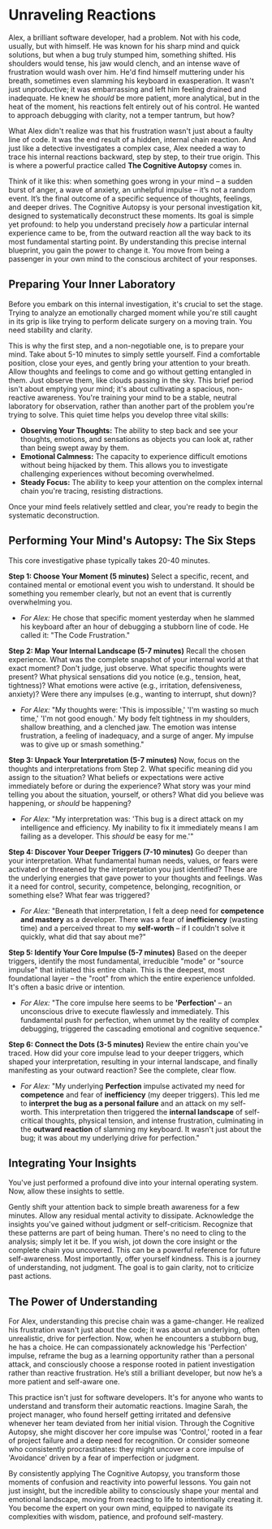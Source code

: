 # Unraveling Reactions

Alex, a brilliant software developer, had a problem. Not with his code, usually, but with himself. He was known for his sharp mind and quick solutions, but when a bug truly stumped him, something shifted. His shoulders would tense, his jaw would clench, and an intense wave of frustration would wash over him. He'd find himself muttering under his breath, sometimes even slamming his keyboard in exasperation. It wasn't just unproductive; it was embarrassing and left him feeling drained and inadequate. He knew he *should* be more patient, more analytical, but in the heat of the moment, his reactions felt entirely out of his control. He wanted to approach debugging with clarity, not a temper tantrum, but how?

What Alex didn't realize was that his frustration wasn't just about a faulty line of code. It was the end result of a hidden, internal chain reaction. And just like a detective investigates a complex case, Alex needed a way to trace his internal reactions backward, step by step, to their true origin. This is where a powerful practice called **The Cognitive Autopsy** comes in.

Think of it like this: when something goes wrong in your mind – a sudden burst of anger, a wave of anxiety, an unhelpful impulse – it’s not a random event. It’s the final outcome of a specific sequence of thoughts, feelings, and deeper drives. The Cognitive Autopsy is your personal investigation kit, designed to systematically deconstruct these moments. Its goal is simple yet profound: to help you understand precisely *how* a particular internal experience came to be, from the outward reaction all the way back to its most fundamental starting point. By understanding this precise internal blueprint, you gain the power to change it. You move from being a passenger in your own mind to the conscious architect of your responses.

## **Preparing Your Inner Laboratory**

Before you embark on this internal investigation, it's crucial to set the stage. Trying to analyze an emotionally charged moment while you're still caught in its grip is like trying to perform delicate surgery on a moving train. You need stability and clarity.

This is why the first step, and a non-negotiable one, is to prepare your mind. Take about 5-10 minutes to simply settle yourself. Find a comfortable position, close your eyes, and gently bring your attention to your breath. Allow thoughts and feelings to come and go without getting entangled in them. Just observe them, like clouds passing in the sky. This brief period isn't about emptying your mind; it's about cultivating a spacious, non-reactive awareness. You're training your mind to be a stable, neutral laboratory for observation, rather than another part of the problem you're trying to solve. This quiet time helps you develop three vital skills:

*   **Observing Your Thoughts:** The ability to step back and see your thoughts, emotions, and sensations as objects you can look at, rather than being swept away by them.
*   **Emotional Calmness:** The capacity to experience difficult emotions without being hijacked by them. This allows you to investigate challenging experiences without becoming overwhelmed.
*   **Steady Focus:** The ability to keep your attention on the complex internal chain you're tracing, resisting distractions.

Once your mind feels relatively settled and clear, you're ready to begin the systematic deconstruction.

## **Performing Your Mind's Autopsy: The Six Steps**

This core investigative phase typically takes 20-40 minutes.

**Step 1: Choose Your Moment (5 minutes)**
Select a specific, recent, and contained mental or emotional event you wish to understand. It should be something you remember clearly, but not an event that is currently overwhelming you.
*   *For Alex:* He chose that specific moment yesterday when he slammed his keyboard after an hour of debugging a stubborn line of code. He called it: "The Code Frustration."

**Step 2: Map Your Internal Landscape (5-7 minutes)**
Recall the chosen experience. What was the complete snapshot of your internal world at that exact moment? Don't judge, just observe. What specific thoughts were present? What physical sensations did you notice (e.g., tension, heat, tightness)? What emotions were active (e.g., irritation, defensiveness, anxiety)? Were there any impulses (e.g., wanting to interrupt, shut down)?
*   *For Alex:* "My thoughts were: 'This is impossible,' 'I'm wasting so much time,' 'I'm not good enough.' My body felt tightness in my shoulders, shallow breathing, and a clenched jaw. The emotion was intense frustration, a feeling of inadequacy, and a surge of anger. My impulse was to give up or smash something."

**Step 3: Unpack Your Interpretation (5-7 minutes)**
Now, focus on the thoughts and interpretations from Step 2. What specific meaning did you assign to the situation? What beliefs or expectations were active immediately before or during the experience? What story was your mind telling you about the situation, yourself, or others? What did you believe was happening, or *should* be happening?
*   *For Alex:* "My interpretation was: 'This bug is a direct attack on my intelligence and efficiency. My inability to fix it immediately means I am failing as a developer. This *should* be easy for me.'"

**Step 4: Discover Your Deeper Triggers (7-10 minutes)**
Go deeper than your interpretation. What fundamental human needs, values, or fears were activated or threatened by the interpretation you just identified? These are the underlying energies that gave power to your thoughts and feelings. Was it a need for control, security, competence, belonging, recognition, or something else? What fear was triggered?
*   *For Alex:* "Beneath that interpretation, I felt a deep need for **competence and mastery** as a developer. There was a fear of **inefficiency** (wasting time) and a perceived threat to my **self-worth** – if I couldn't solve it quickly, what did that say about me?"

**Step 5: Identify Your Core Impulse (5-7 minutes)**
Based on the deeper triggers, identify the most fundamental, irreducible "mode" or "source impulse" that initiated this entire chain. This is the deepest, most foundational layer – the "root" from which the entire experience unfolded. It's often a basic drive or intention.
*   *For Alex:* "The core impulse here seems to be **'Perfection'** – an unconscious drive to execute flawlessly and immediately. This fundamental push for perfection, when unmet by the reality of complex debugging, triggered the cascading emotional and cognitive sequence."

**Step 6: Connect the Dots (3-5 minutes)**
Review the entire chain you've traced. How did your core impulse lead to your deeper triggers, which shaped your interpretation, resulting in your internal landscape, and finally manifesting as your outward reaction? See the complete, clear flow.
*   *For Alex:* "My underlying **Perfection** impulse activated my need for **competence** and fear of **inefficiency** (my deeper triggers). This led me to **interpret the bug as a personal failure** and an attack on my self-worth. This interpretation then triggered the **internal landscape** of self-critical thoughts, physical tension, and intense frustration, culminating in the **outward reaction** of slamming my keyboard. It wasn't just about the bug; it was about my underlying drive for perfection."

## **Integrating Your Insights**

You've just performed a profound dive into your internal operating system. Now, allow these insights to settle.

Gently shift your attention back to simple breath awareness for a few minutes. Allow any residual mental activity to dissipate. Acknowledge the insights you've gained without judgment or self-criticism. Recognize that these patterns are part of being human. There's no need to cling to the analysis; simply let it be. If you wish, jot down the core insight or the complete chain you uncovered. This can be a powerful reference for future self-awareness. Most importantly, offer yourself kindness. This is a journey of understanding, not judgment. The goal is to gain clarity, not to criticize past actions.

## **The Power of Understanding**

For Alex, understanding this precise chain was a game-changer. He realized his frustration wasn't just about the code; it was about an underlying, often unrealistic, drive for perfection. Now, when he encounters a stubborn bug, he has a choice. He can compassionately acknowledge his 'Perfection' impulse, reframe the bug as a learning opportunity rather than a personal attack, and consciously choose a response rooted in patient investigation rather than reactive frustration. He’s still a brilliant developer, but now he’s a more patient and self-aware one.

This practice isn't just for software developers. It's for anyone who wants to understand and transform their automatic reactions. Imagine Sarah, the project manager, who found herself getting irritated and defensive whenever her team deviated from her initial vision. Through the Cognitive Autopsy, she might discover her core impulse was 'Control,' rooted in a fear of project failure and a deep need for recognition. Or consider someone who consistently procrastinates: they might uncover a core impulse of 'Avoidance' driven by a fear of imperfection or judgment.

By consistently applying The Cognitive Autopsy, you transform those moments of confusion and reactivity into powerful lessons. You gain not just insight, but the incredible ability to consciously shape your mental and emotional landscape, moving from reacting to life to intentionally creating it. You become the expert on your own mind, equipped to navigate its complexities with wisdom, patience, and profound self-mastery.
